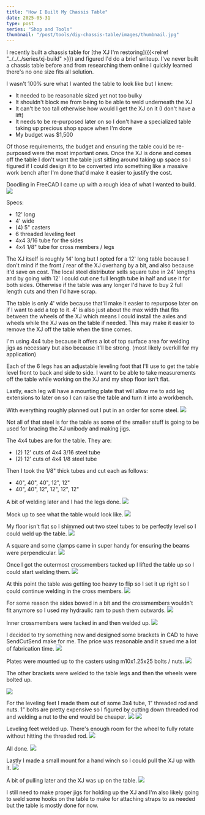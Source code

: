 ```yaml
---
title: "How I Built My Chassis Table"
date: 2025-05-31
type: post
series: "Shop and Tools"
thumbnail: "/post/tools/diy-chassis-table/images/thumbnail.jpg"
---
```


I recently built a chassis table for [the XJ I'm restoring]({{<relref "../../../series/xj-build" >}}) and figured I'd do a brief writeup. I've never built a chassis table before and from researching them online I quickly learned there's no one size fits all solution. 

I wasn't 100% sure what I wanted the table to look like but I knew:
- It needed to be reasonable sized yet not too bulky
- It shouldn't block me from being to be able to weld underneath the XJ
- It can't be too tall otherwise how would I get the XJ on it (I don't have a lift)
- It needs to be re-purposed later on so I don't have a specialized table taking up precious shop space when I'm done
- My budget was $1,500

Of those requirements, the budget and ensuring the table could be re-purposed were the most important ones. Once the XJ is done and comes off the table I don't want the table just sitting around taking up space so I figured if I could design it to be converted into something like a massive work bench after I'm done that'd make it easier to justify the cost.

Doodling in FreeCAD I came up with a rough idea of what I wanted to build.
![](./images/1.png)

Specs:
- 12' long
- 4' wide
- (4) 5" casters
- 6 threaded leveling feet
- 4x4 3/16 tube for the sides
- 4x4 1/8" tube for cross members / legs

The XJ itself is roughly 14' long but I opted for a 12' long table because I don't mind if the front / rear of the XJ overhang by a bit, and also because it'd save on cost. The local steel distributor sells square tube in 24' lengths and by going with 12' I could cut one full length tube in half and use it for both sides. Otherwise if the table was any longer I'd have to buy 2 full length cuts and then I'd have scrap.

The table is only 4' wide because that'll make it easier to repurpose later on if I want to add a top to it. 4' is also just about the max width that fits between the wheels of the XJ which means I could install the axles and wheels while the XJ was on the table if needed. This may make it easier to remove the XJ off the table when the time comes.

I'm using 4x4 tube because it offers a lot of top surface area for welding jigs as necessary but also because it'll be strong. (most likely overkill for my application)

Each of the 6 legs has an adjustable leveling foot that I'll use to get the table level front to back and side to side. I want to be able to take measurements off the table while working on the XJ and my shop floor isn't flat.

Lastly, each leg will have a mounting plate that will allow me to add leg extensions to later on so I can raise the table and turn it into a workbench. 

With everything roughly planned out I put in an order for some steel.
![](./images/2.jpg)

Not all of that steel is for the table as some of the smaller stuff is going to be used for bracing the XJ unibody and making jigs.

The 4x4 tubes are for the table. They are:
- (2) 12' cuts of 4x4 3/16 steel tube
- (2) 12' cuts of 4x4 1/8 steel tube

Then I took the 1/8" thick tubes and cut each as follows:
- 40", 40", 40", 12", 12"
- 40", 40", 12", 12", 12", 12"

A bit of welding later and I had the legs done.
![](./images/3.jpg)

Mock up to see what the table would look like.
![](./images/4.jpg)

My floor isn't flat so I shimmed out two steel tubes to be perfectly level so I could weld up the table.
![](./images/5.jpg)

A square and some clamps came in super handy for ensuring the beams were perpendicular.
![](./images/6.jpg)

Once I got the outermost crossmembers tacked up I lifted the table up so I could start welding them.
![](./images/7.jpg)

At this point the table was getting too heavy to flip so I set it up right so I could continue welding in the cross members.
![](./images/8.jpg)

For some reason the sides bowed in a bit and the crossmembers wouldn't fit anymore so I used my hydraulic ram to push them outwards.
![](./images/9.jpg)

Inner crossmembers were tacked in and then welded up.
![](./images/11.jpg)

I decided to try something new and designed some brackets in CAD to have SendCutSend make for me. The price was reasonable and it saved me a lot of fabrication time.
![](./images/12.jpg)

Plates were mounted up to the casters using m10x1.25x25 bolts / nuts.
![](./images/13.jpg)

The other brackets were welded to the table legs and then the wheels were bolted up.

![](./images/14.jpg)

For the leveling feet I made them out of some 3x4 tube, 1" threaded rod and nuts. 1" bolts are pretty expensive so I figured by cutting down threaded rod and welding a nut to the end would be cheaper.
![](./images/15.jpg)
![](./images/16.jpg)

Leveling feet welded up. There's enough room for the wheel to fully rotate without hitting the threaded rod.
![](./images/17.jpg)

All done.
![](./images/18.jpg)

Lastly I made a small mount for a hand winch so I could pull the XJ up with it.
![](./images/19.jpg)

A bit of pulling later and the XJ was up on the table.
![](./images/20.jpg)

I still need to make proper jigs for holding up the XJ and I'm also likely going to weld some hooks on the table to make for attaching straps to as needed but the table is mostly done for now.